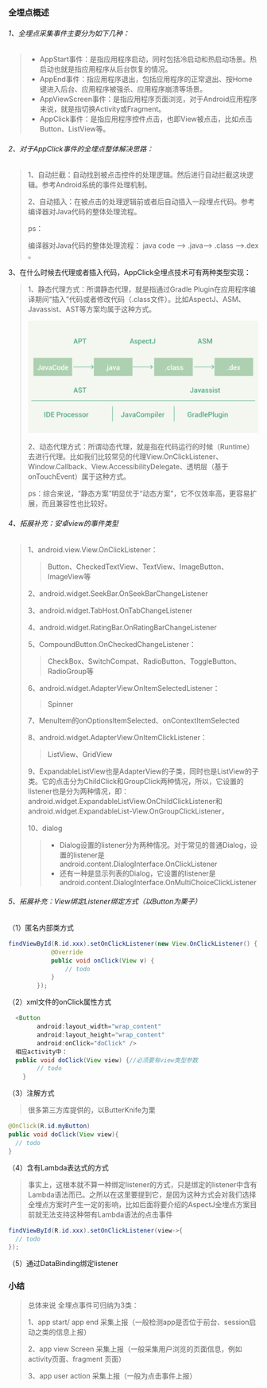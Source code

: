 ### 全埋点概述

###### 1、全埋点采集事件主要分为如下几种：

>- AppStart事件：是指应用程序启动，同时包括冷启动和热启动场景。热启动也就是指应用程序从后台恢复的情况。
>- AppEnd事件：指应用程序退出，包括应用程序的正常退出、按Home键进入后台、应用程序被强杀、应用程序崩溃等场景。
>- AppViewScreen事件：是指应用程序页面浏览，对于Android应用程序来说，就是指切换Activity或Fragment。
>- AppClick事件：是指应用程序控件点击，也即View被点击，比如点击Button、ListView等。
>
>

###### 2、对于AppClick事件的全埋点整体解决思路：

> 1、自动拦截：自动找到被点击控件的处理逻辑。然后进行自动拦截这块逻辑。参考Android系统的事件处理机制。
>
> 2、自动插入：在被点击的处理逻辑前或者后自动插入一段埋点代码。参考编译器对Java代码的整体处理流程。
>
> ps：
>
> 编译器对Java代码的整体处理流程： java code --> .java--> .class -->.dex 。

3、在什么时候去代理或者插入代码，AppClick全埋点技术可有两种类型实现：

> 1、静态代理方式：所谓静态代理，就是指通过Gradle Plugin在应用程序编译期间“插入”代码或者修改代码（.class文件）。比如AspectJ、ASM、Javassist、AST等方案均属于这种方式。
>
> ![image](<https://github.com/sunnnydaydev/Photos/blob/master/%E9%9D%99%E6%80%81%E4%BB%A3%E7%90%86.jpg>)
>
> 2、动态代理方式：所谓动态代理，就是指在代码运行的时候（Runtime）去进行代理。比如我们比较常见的代理View.OnClickListener、Window.Callback、View.AccessibilityDelegate、透明层（基于onTouchEvent）属于这种方式。
>
>ps：综合来说，“静态方案”明显优于“动态方案”，它不仅效率高，更容易扩展，而且兼容性也比较好。


###### 4、拓展补充：安卓view的事件类型

> 1、android.view.View.OnClickListener：
>
> > Button、CheckedTextView、TextView、ImageButton、ImageView等
>
> 2、android.widget.SeekBar.OnSeekBarChangeListener
>
> 3、android.widget.TabHost.OnTabChangeListener
>
> 4、android.widget.RatingBar.OnRatingBarChangeListener
>
> 5、CompoundButton.OnCheckedChangeListener：
>
> > CheckBox、SwitchCompat、RadioButton、ToggleButton、RadioGroup等
>
> 6、android.widget.AdapterView.OnItemSelectedListener：
>
> > Spinner
>
> 7、MenuItem的onOptionsItemSelected、onContextItemSelected
>
> 8、android.widget.AdapterView.OnItemClickListener：
>
> > ListView、GridView
>
> 9、ExpandableListView也是AdapterView的子类，同时也是ListView的子类。它的点击分为ChildClick和GroupClick两种情况，所以，它设置的listener也是分为两种情况，即：android.widget.ExpandableListView.OnChildClickListener和android.widget.ExpandableList-View.OnGroupClickListener，
>
> 10、dialog
>
> > - Dialog设置的listener分为两种情况。对于常见的普通Dialog，设置的listener是android.content.DialogInterface.OnClickListener
> > - 还有一种是显示列表的Dialog，它设置的listener是android.content.DialogInterface.OnMultiChoiceClickListener



###### 5、拓展补充：View绑定Listener绑定方式（以Button为栗子）

（1）匿名内部类方式

```java
findViewById(R.id.xxx).setOnClickListener(new View.OnClickListener() {
            @Override
            public void onClick(View v) {
                // todo 
            }
        });
```

（2）xml文件的onClick属性方式

```java
  <Button
        android:layout_width="wrap_content"
        android:layout_height="wrap_content"
        android:onClick="doClick" />
  相应activity中：
  public void doClick(View view) {//必须要有view类型参数
        // todo
    }
```

（3）注解方式

> 很多第三方库提供的，以ButterKnife为栗

```java
@OnClick(R.id.myButton)
public void doClick(View view){
  // todo
}
```



（4）含有Lambda表达式的方式

> 事实上，这根本就不算一种绑定listener的方式，只是绑定的listener中含有Lambda语法而已。之所以在这里要提到它，是因为这种方式会对我们选择全埋点方案时产生一定的影响，比如后面将要介绍的AspectJ全埋点方案目前就无法支持这种带有Lambda语法的点击事件

```java
findViewById(R.id.xxx).setOnClickListener(view->{
  // todo
});
```



（5）通过DataBinding绑定listener



### 小结

> 总体来说 全埋点事件可归纳为3类：
>
> 1、app start/ app end  采集上报（一般检测app是否位于前台、session启动之类的信息上报）
>
> 2、app view Screen 采集上报（一般采集用户浏览的页面信息，例如activity页面、fragment 页面）
>
> 3、app user action 采集上报（一般为点击事件上报）
>
> 




